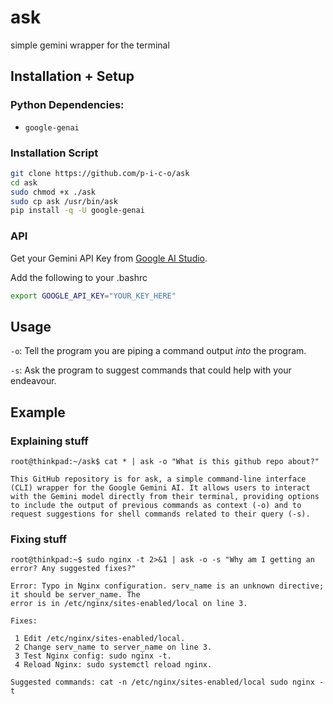# ask
simple gemini wrapper for the terminal

## Installation + Setup
### Python Dependencies:
- `google-genai`

### Installation Script
```bash
git clone https://github.com/p-i-c-o/ask
cd ask
sudo chmod +x ./ask
sudo cp ask /usr/bin/ask
pip install -q -U google-genai
```

### API
Get your Gemini API Key from [Google AI Studio](https://aistudio.google.com/apikey).

Add the following to your .bashrc
```bash
export GOOGLE_API_KEY="YOUR_KEY_HERE"
```

## Usage
`-o`: Tell the program you are piping a command output _into_ the program.

`-s`: Ask the program to suggest commands that could help with your endeavour.

## Example

### Explaining stuff
`root@thinkpad:~/ask$ cat * | ask -o "What is this github repo about?"`
```
This GitHub repository is for ask, a simple command-line interface (CLI) wrapper for the Google Gemini AI. It allows users to interact with the Gemini model directly from their terminal, providing options to include the output of previous commands as context (-o) and to request suggestions for shell commands related to their query (-s).
```

### Fixing stuff

`root@thinkpad:~$ sudo nginx -t 2>&1 | ask -o -s "Why am I getting an error? Any suggested fixes?"`
```
Error: Typo in Nginx configuration. serv_name is an unknown directive; it should be server_name. The  
error is in /etc/nginx/sites-enabled/local on line 3.                                                 

Fixes:                                                                                                

 1 Edit /etc/nginx/sites-enabled/local.                                                               
 2 Change serv_name to server_name on line 3.                                                         
 3 Test Nginx config: sudo nginx -t.                                                                  
 4 Reload Nginx: sudo systemctl reload nginx.                                                         

Suggested commands: cat -n /etc/nginx/sites-enabled/local sudo nginx -t 
```

